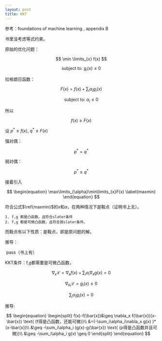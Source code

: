 ```yaml
---
layout: post
title: KKT
---
```


参考：foundations of machine learning , appendix B

书里没考虑等式约束。

原始的优化问题：

$$
\min \limits_{x} f(x)
$$

$$
\text{subject to: } g_i(x)\leq0
$$



拉格朗日函数：

$$
F(x) = f(x)+\sum_{i}\alpha_i g_i(x)
$$

$$
\text{subject to:  }\alpha_i \leq 0
$$

所以

$$
f(x) \geq F(x)
$$

设 $p^*\leq f(x)$, $q^*\leq F(x)$

强对偶：

$$
p^*=q^*
$$

弱对偶：

$$
p^*\leq q^*
$$

接着引入

$$
\begin{equation}
\max\limits_{\alpha}\min\limits_{x}F(x)  \label{maxmin}
\end{equation}
$$

符合公式$\ref{maxmin}$的$x$和$\alpha$，在两种情况下是鞍点（证明书上无）。

	1. f,g 都是凸函数，且符合slater条件
	2. f,g 都是可微凸函数，且符合弱slater条件。

而鞍点有以下性质：是鞍点，即是原问题的解。

推导：

​	pass（书上有）



KKT条件：f,g都需要是可微凸函数，

$$
\nabla_x \mathcal{L} =  \nabla_x f(x)+\sum_i\alpha_i\nabla_x g(x) = 0
$$

$$
\nabla_{\alpha_i}  \mathcal{L} = g_i(x) \leq 0
$$

$$
\sum_i \alpha_i g_i(x)=0
$$

推导:

$$
\begin{equation}
\begin{split}
f(x)-f(\bar{x})&\geq \nabla_x f(\bar{x})(x-\bar{x}) \text{    (f得是凸函数，还能可微)}\\  
&=(-\sum_i\alpha_i\nabla_x g(x) )*(x-\bar{x})\\   
&\geq -\sum_i\alpha_i (g(x)-g(\bar{x}) \text{ (p得是凸函数并且可微)}\\     
&\geq -\sum_i\alpha_i g(x) \geq 0
\end{split}
\end{equation}
$$
